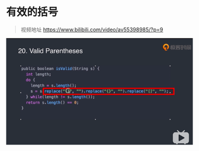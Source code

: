 # 有效的括号

> 视频地址 https://www.bilibili.com/video/av55398985/?p=9

![](https://raw.githubusercontent.com/gaohanghang/images/master/img20190625212101.png)

